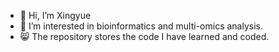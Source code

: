 - 👋 Hi, I’m Xingyue
- 👀 I’m interested in bioinformatics and multi-omics analysis.
- 😸 The repository stores the code I have learned and coded.
